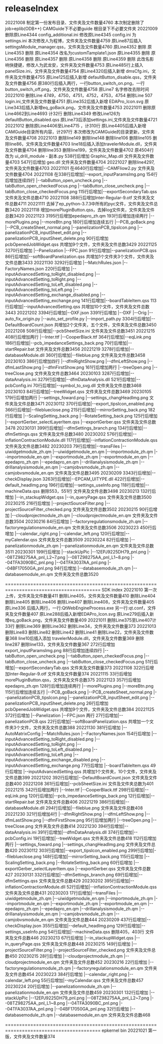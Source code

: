 # releaseIndex
20221008
制定第一份发布目录、文件夹及文件数量4760
本次制定删除了
  job>eplib(ODB++)
  CAMGuide下不必要guide
  根目录下不必要文件夹
20221009
删除原Line4344 config_additional.ini
修改原Line4345 config.ini 为 settings.ini
本次修改人为程博，文件夹及文件数量4759
原Line87后插入 settingsModule_manager.qss，文件夹及文件数量4760
原Line4352 删除
原Line4353 删除
原Line4354 改名为customTamplate1.json
原Line4355 删除
原Line4356 删除
原Line4357 删除
原Line4358 删除
原Line4359 删除
此改名影响快捷键，修改人为武龙安，文件夹及文件数量4753
原Line485行上插入 panelSize.ini，文件夹及文件数量4754
原Line4320后插入新增 dmsCfg.ini，文件夹及文件数量4755
原Line125后插入新增 defaultButton_disable.qss，文件夹及文件数量4756
原380行后插入两行，一行button_switch_on.png，一行button_switch_off.png，文件夹及文件数量4758
原Line7 名字修改去除时间
20221010
删除Line 4749，4750，4751，4752，4753，4754
删除Line 507 login.ini,文件夹及文件数量4751
原Line352后插入新增 EDAPro_Icon.svg
原Line343后插入新增eq_goBack.png，文件夹及文件数量4753
20221011
删除原Line4662到Line4693 计32行
删除Line4349
修改Line126为defaultButton_disabled.qss
原Line73后添加settings.ini,文件夹及文件数量4721
20221012
删除原Line4406至Line4715 ，计310行
原Line4405后插入新增CAMGuide目录所有内容，计297行
本次修改为CAMGuide的目录更新，文件夹及文件数量4708
20221013
删除line149
删除line148
删除line106
删除line105
删除line86，文件夹及文件数量4703
line18后插入添加travelerModule.dll，文件夹及文件数量4704
删除line353
删除line199，文件夹及文件数量4702
原4504行 改为  ui_drill_module - 副本.py
538行后增加  Graphic_Map.dll   文件夹及文件数量4703
547行后增加  geo.dll  文件夹及文件数量4704
20221027
删除line4297,文件夹及文件数量4703
20221101
在4640行后增加|--CAMFliow2.py 文件夹及文件数量4704
20221108
在338行后增加|--export_inputParamsImg.png
154行后增加连续四行
|--tabButton_open_uncheck.png
|--tabButton_open_checkedFocus.png
|--tabButton_close_uncheck.png
|--tabButton_close_checkedFocus.png
115行后增加|--exportSecondaryTab.qss
文件夹及文件总数4710
20221108
388行后增加Inter-Regular-9.otf 文件夹及文件总数4711
20221111
去掉了ep_python-3.7.3中所有的pyc文件，文件夹及文件总数3420
20221118
增加morePluginButton.qss，去掉log文件夹，文件夹及文件总数3420
20221123
3195行后增加epedapro_zh.qm
193行后增加连续两行
|--morePlugins.png
|--moreBtn.png
180行后增加连续五行
|--PCB_goBack.png
|--PCB_createSheet_normal.png
|--panelizationPCB_tipsIcon.png
|--panelizationPCB_inputSheet_edit.png
|--panelizationPCB_inputSheet_delete.png
90行后增加pcbOpenedJobWidget.qss
共增加9个文件，文件夹及文件总数3429
20221125
3270行后增加
|--Panelization
  |--FPC.json
91行后增加|--panelizationPCB.qss
86行后增加|--softBoardPanelization.qss
共增加1个文件夹3个文件，文件夹及文件总数3433
20221130
3292行后增加
|--MatchRules.json
|--FactoryNames.json
220行后增加
|--inputAdvancedSetting_toRight_disabled.png
|--inputAdvancedSetting_toRight.png
|--inputAdvancedSetting_toLeft_disabled.png
|--inputAdvancedSetting_toLeft.png
|--inputAdvancedSetting_exchange_disabled.png
|--inputAdvancedSetting_exchange.png
141行后增加|--boardTableItem.qss
113行后增加|--inputAdvancedSetting.qss
共增加10个文件，文件夹及文件总数3443
20221202
3394行后增加|--DXF.json
3391行后增加
|--DXF
  |--Orig
    |--auto_fix_origin.py
    |--auto_set_profile.py
    |--import_path.py
3304行后增加|--DefaultBoardCount.json
共增加2个文件夹，五个文件，文件夹及文件总数3450
20221208
508行后增加|--pcbSheetSize.ini
文件夹及文件总数3451
20221215
408行后增加两行
|--Inter.ttf
|--CooperBlack.ttf
364行后增加|--eqLink.png
186行后增加|--pcb_impedanceSettings_back.png
70行后增加|--startRepair.bat
文件夹及文件总数3456
20221219
3278行后增加|--databaseModule.dll
360行后增加|--fileblue.png
文件夹及文件总数3458
20230103
386行后增加四行
|--dfmRightShow.png
|--dfmLeftShow.png
|--dfmLastShow.png
|--dfmFirstShow.png
161行后增加两行
|--treeOpen.png
|--treeClose.png
文件夹及文件总数3464
20230103
3287行后增加|--dataAnalysis.ini
3279行后增加|--dfmDataAnalysis.dll
521行后增加|--pcbConfig.ini
70行后增加|--symbol_to_svg.dll
文件夹及文件总数3468
20230103
84行后增加|--treeWidget.qss
文件夹及文件总数3469
20230105
179行后增加两行
|--settings_foward.png
|--settings_changHeadImg.png
文件夹及文件总数3471
20230112
370行后增加|--export_tipsIcon_enabled.png
366行后增加|--fileblueclose.png
215行后增加|--mirrorSetting_back.png
182行后增加
|--ScalingSetting_back.png
|--RotateSetting_back.png
125行后增加
|--exportGerber_selectLayerItem.qss
|--exportGerber.qss
文件夹及文件总数3478
20230131
399行后增加|--dfmSettings_branch.png
134行后增加|--dfmSettings.qss
文件夹及文件总数3480
20230202
576行后增加|--inflationContractionModule.dll
117行后增加|--inflationContractionModule.qss
文件夹及文件总数3482
20230203
79行后增加|--transFiles
             |--uiwidgetmodule_zh.qm
             |--uiwidgetmodule_en.qm
             |--importmodule_zh.qm
             |--importmodule_en.qm
             |--exportmodule_zh.qm
             |--exportmodule_en.qm
             |--epedapro_zh.qm
             |--epedapro_en.qm
             |--drillanalysismodule_zh.qm
             |--drillanalysismodule_en.qm
             |--camjobvsmodule_zh.qm
             |--camjobvsmodule_en.qm
文件夹及文件总数3495
20230209
3343行后增加|--checkDisplay.json
3263行后增加|--EPCAM_UITYPE.dll
422行后增加|--default_headImg.png
196行后增加|--settings_useInfo.png
118行后增加|--machineData.qss
删除553，551行
文件夹及文件总数3498
20230213
132行后增加
|--in_stackupWidget.qss
|--in_queryPage.qss
文件夹及文件总数3500
20230215
216行后增加
|--projectSourceFilter.png
|--projectSourceFilter_checked.png
文件夹及文件总数3502
20230215
90行后增加
|--cloudprojectmodule_zh.qm
|--cloudprojectmodule_en.qm
文件夹及文件总数3504
20230216
84行后增加
|--factoryregulationsmodule_zh.qm
|--factoryregulationsmodule_en.qm
文件夹及文件总数3506
20230223
450行后增加
|--calendar_right.png
|--calendar_left.png
120行后增加|--myCalendar.qss
文件夹及文件总数3509
20230224
82行后增加
|--panelizationmodule_zh.qm
|--panelizationmodule_en.qm
文件夹及文件总数3511
20230301
199行后增加 
|--stackUpPic
   |--12EPJ9225DH79_pnl.png
   |--08TZ98275AA_pnl_L2~7.png
   |--08TZ98275AA_pnl_L1~8.png
   |--04TFA3090BC_pnl.png
   |--04TFA3037AA_pnl.png
   |--04BF17050GA_pnl.png
94行后增加
|--databasemodule_zh.qm
|--databasemodule_en.qm
文件夹及文件总数3520
 

========================================================================================
SDK index
20221010
第一次上传，文件夹及文件数量411
删除Line405，文件夹及文件数量410
删除Line404
删除Line405
删除Line406
删除Line407
删除Line408，文件夹及文件数量405
原Line336 后插入两行，一行:QtWebEngineProcess.exe 另一行:qt.conf，文件夹及文件数量407
原Line288后插入新增EDAPro_Icon.svg
原Line279后插入新增eq_goBack.png，文件夹及文件数量409
20221011
删除Line375至Line407计33行
删除Line369
删除Line362
删除Line34，文件夹及文件数量373
20221013
删除Line83
删除Line82
删除Line42
删除Line41
删除Line22，文件夹及文件数量368
line10后插入添加 travelerModule.dll，文件夹及文件数量369
删除line287
删除line133，文件夹及文件数量367
272行后增加export_inputParamsImg.png 
88行后增加连续四行
|--tabButton_open_uncheck.png
|--tabButton_open_checkedFocus.png
|--tabButton_close_uncheck.png
|--tabButton_close_checkedFocus.png
51行后增加|--exportSecondaryTab.qss  文件夹及文件数量373
20221108
322行后增加Inter-Regular-9.otf 文件夹及文件数量374
20221115
33行后增加morePluginButton.qss，文件夹及文件总数375
20221123
357行后增加epedapro_zh.qm
128行后增加连续两行
|--morePlugins.png
|--moreBtn.png
115行后增加连续五行
|--PCB_goBack.png
|--PCB_createSheet_normal.png
|--panelizationPCB_tipsIcon.png
|--panelizationPCB_inputSheet_edit.png
|--panelizationPCB_inputSheet_delete.png
26行后增加pcbOpenedJobWidget.qss
共增加9个文件，文件夹及文件总数384
20221125
372行后增加
|--Panelization
  |--FPC.json 两行
27行后增加|--panelizationPCB.qss
22行后增加|--softBoardPanelization.qss
共增加一个文件夹3个文件，文件夹及文件总数388
20221130
381行后增加
|--AutoMatrixConfig
  |--MatchRules.json
  |--FactoryNames.json
154行后增加
|--inputAdvancedSetting_toRight_disabled.png
|--inputAdvancedSetting_toRight.png
|--inputAdvancedSetting_toLeft_disabled.png
|--inputAdvancedSetting_toLeft.png
|--inputAdvancedSetting_exchange_disabled.png
|--inputAdvancedSetting_exchange.png
77行后增加 |--boardTableItem.qss
49行后增加 |--inputAdvancedSetting.qss
共增加1个文件夹，10个文件，文件夹及文件总数399
20221202
392行后增加|--DefaultBoardCount.json
文件夹及文件总数400
20221208
361行后增加|--pcbSheetSize.ini
文件及文件夹总数为401
20221215
342行后增加两行
|--Inter.ttf
|--CooperBlack.ttf
298行后增加|--eqLink.png
120行后增加|--pcb_impedanceSettings_back.png
12行后增加|--startRepair.bat
文件夹及文件总数406
20221219
386行后增加|--databaseModule.dll
294行后增加|--fileblue.png
文件夹及文件总数408
20221230
321行后增加4行
|--dfmRightShow.png
|--dfmLeftShow.png
|--dfmLastShow.png
|--dfmFirstShow.png
95行后增加两行
|--treeOpen.png
|--treeClose.png
文件夹及文件总数414
20221230
394行后增加|--dataAnalysis.ini
391行后增加|--dfmDataAnalysis.dll
374行后增加|--pcbConfig.ini
19行后增加|--treeWidget.qss
文件夹及文件总数418
112行后增加两行
|--settings_foward.png
|--settings_changHeadImg.png
文件夹及文件总数420
20230112
303行后增加|--export_tipsIcon_enabled.png
299行后增加|--fileblueclose.png
148行后增加|--mirrorSetting_back.png
115行后增加
|--ScalingSetting_back.png
|--RotateSetting_back.png
60行后增加
|--exportGerber_selectLayerItem.qss
|--exportGerber.qss
文件夹及文件总数427
20230131
332行后增加|--dfmSettings_branch.png
69行后增加|--dfmSettings.qss
文件夹及文件总数429
20230202
395行后增加|--inflationContractionModule.dll
52行后增加|--inflationContractionModule.qss
文件夹及文件总数431
20230203
17行后增加|--transFiles
             |--uiwidgetmodule_zh.qm
             |--uiwidgetmodule_en.qm
             |--importmodule_zh.qm
             |--importmodule_en.qm
             |--exportmodule_zh.qm
             |--exportmodule_en.qm
             |--epedapro_zh.qm
             |--epedapro_en.qm
             |--drillanalysismodule_zh.qm
             |--drillanalysismodule_en.qm
             |--camjobvsmodule_zh.qm
             |--camjobvsmodule_en.qm
文件夹及文件总数444
20230209
437行后增加|--checkDisplay.json
355行后增加|--default_headImg.png
129行后增加|--settings_useInfo.png
54行后增加|--machineData.qss
删除405，403行
文件夹及文件总数446
20230213
67行后增加
|--in_stackupWidget.qss
|--in_queryPage.qss
文件夹及文件总数448
20230215
149行后增加
|--projectSourceFilter.png
|--projectSourceFilter_checked.png
文件夹及文件总数450
20230215
28行后增加
|--cloudprojectmodule_zh.qm
|--cloudprojectmodule_en.qm
文件夹及文件总数452
20230216
22行后增加
|--factoryregulationsmodule_zh.qm
|--factoryregulationsmodule_en.qm
文件夹及文件总数454
20230223
384行后增加
|--calendar_right.png
|--calendar_left.png
55行后增加|--myCalendar.qss
文件夹及文件总数457
20230224
20行后增加
|--panelizationmodule_zh.qm
|--panelizationmodule_en.qm
文件夹及文件总数459
20230301
132行后增加 
|--stackUpPic
   |--12EPJ9225DH79_pnl.png
   |--08TZ98275AA_pnl_L2~7.png
   |--08TZ98275AA_pnl_L1~8.png
   |--04TFA3090BC_pnl.png
   |--04TFA3037AA_pnl.png
   |--04BF17050GA_pnl.png
32行后增加
|--databasemodule_zh.qm
|--databasemodule_en.qm
文件夹及文件总数468



========================================================================================
epkernel bin
20221021
第一版，文件夹及文件数量374
